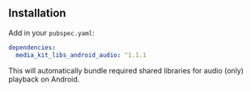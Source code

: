 ## Installation

Add in your `pubspec.yaml`:

```yaml
dependencies:
  media_kit_libs_android_audio: ^1.1.1
```

This will automatically bundle required shared libraries for audio (only) playback on Android.
